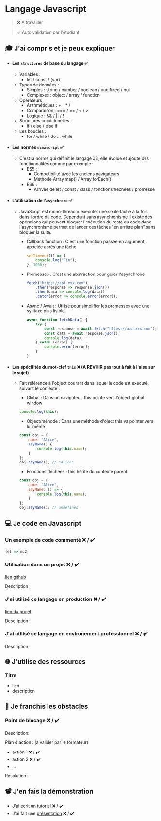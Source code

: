 # Langage Javascript

> ❌ A travailler

> ✅ Auto validation par l'étudiant

## 🎓 J'ai compris et je peux expliquer

- #### Les `structures` de base du langage ✅ 
    * Variables : 
        * let / const / (var)
    * Types de données : 
        * Simples : string / number / boolean / undifined / null
        * Complexes : object / array / function
    * Opérateurs :
        * Arithmétiques : + _ * /
        * Comparaison : === / == / < / >
        * Logique : && / || / !
    * Structures conditionelles :
        * if / else / else if 
    * Les boucles : 
        * for / while / do ... while 

- #### Les normes `ecmascript` ✅ 
    * C'est la norme qui définit le langage JS, elle évolue et ajoute des fonctionnalités comme par exemple :
        * ES5 :
            * Compatibilité avec les anciens navigateurs
            * Méthode Array.map() / Array.forEach()
        * ES6 :
            * Arrivée de let / const / class / fonctions fléchées / promesse
    
- #### L'utilisation de l'`asynchrone` ✅ 
    * JavaScript est mono-thread = executer une seule tâche à la fois dans l'ordre du code. Cependant sans asynchronisme il existe des opérations qui peuvent bloquer l'exécution du reste du code donc l'asynchronisme permet de lancer ces tâches "en arrière plan" sans bloquer la suite.

        * Callback function : C'est une fonction passée en argument, appelée après une tâche 

            ```javascript
            setTimeout(() => {
                console.log("Fin");
            }, 1000);
            ```
        * Promesses : C'est une abstraction pour gérer l'asynchrone

            ```javascript 
            fetch("https://api.xxx.com")
                .then(response => response.json())
                .then(data => console.log(data))
                .catch(error => console.error(error));
            ```
        * Async / Await : Utilisé pour simplifier les promesses avec une syntaxe plus lisible

            ```javascript
            async function fetchData() {
                try {
                    const response = await fetch("https://api.xxx.com");
                    const data = await response.json();
                    console.log(data);
                } catch (error) {
                    console.error(error);
                }
            }
            ```

- #### Les spécifités du mot-clef `this` ❌ (A REVOIR pas tout à fait à l'aise sur le sujet)
    * Fait référence à l'object courant dans lequel le code est exécuté, suivant le contexte :
        * Global : Dans un navigateur, this pointe vers l'object global window

        ```javascript
        console.log(this);
        ```

        * Object/méhode : Dans une méthode d'oject this va pointer vers lui même

        ```javascript
        const obj = {
            name: "Alice",
            sayName() {
                console.log(this.name);
            }
        };
        obj.sayName(); // "Alice"
        ```

        * Fonctions fléchées : this hérite du contexte parent

        ```javascript 
        const obj = {
            name: "Alice",
            sayName: () => {
                console.log(this.name);
            }
        };
        obj.sayName(); // undefined
        ```


## 💻 Je code en Javascript

### Un exemple de code commenté ❌ / ✔️

```javascript
(e) => mc2;
```

### Utilisation dans un projet ❌ / ✔️

[lien github](...)

Description :

### J'ai utilisé ce langage en production ❌ / ✔️

[lien du projet](...)

Description :

### J'ai utilisé ce langage en environement professionnel ❌ / ✔️

Description :

## 🌐 J'utilise des ressources

### Titre

- lien
- description

## 🚧 Je franchis les obstacles

### Point de blocage ❌ / ✔️

Description:

Plan d'action : (à valider par le formateur)

- action 1 ❌ / ✔️
- action 2 ❌ / ✔️
- ...

Résolution :

## 📽️ J'en fais la démonstration

- J'ai ecrit un [tutoriel](...) ❌ / ✔️
- J'ai fait une [présentation](...) ❌ / ✔️

